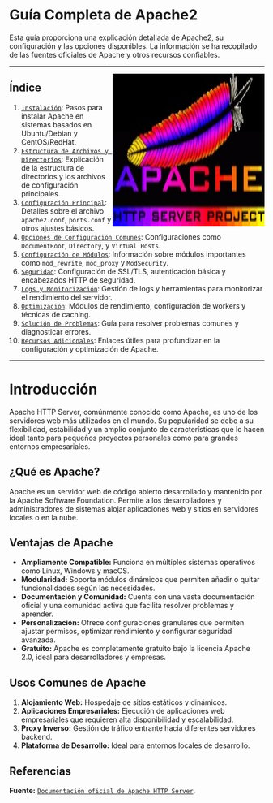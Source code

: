 # Guía Completa de Apache2

Esta guía proporciona una explicación detallada de Apache2, su configuración y las opciones disponibles. La información se ha recopilado de las fuentes oficiales de Apache y otros recursos confiables.

---

<img src="./img/apache_logo.jpg" alt="GIF" width="300" height="300" align="right">

## Índice

1. [`Instalación`](./doc/instalacion.md): Pasos para instalar Apache en sistemas basados en Ubuntu/Debian y CentOS/RedHat.
2. [`Estructura de Archivos y Directorios`](./doc/estructura_archivos.md): Explicación de la estructura de directorios y los archivos de configuración principales.
3. [`Configuración Principal`](./doc/configuracion_principal.md): Detalles sobre el archivo `apache2.conf`, `ports.conf` y otros ajustes básicos.
4. [`Opciones de Configuración Comunes`](./doc/opciones_comunes.md): Configuraciones como `DocumentRoot`, `Directory`, y `Virtual Hosts`.
5. [`Configuración de Módulos`](./doc/configuracion_modulos.md): Información sobre módulos importantes como `mod_rewrite`, `mod_proxy` y `ModSecurity`.
6. [`Seguridad`](./doc/seguridad.md): Configuración de SSL/TLS, autenticación básica y encabezados HTTP de seguridad.
7. [`Logs y Monitorización`](./doc/logs_monitorizacion.md): Gestión de logs y herramientas para monitorizar el rendimiento del servidor.
8. [`Optimización`](./doc/optimizacion.md): Módulos de rendimiento, configuración de workers y técnicas de caching.
9. [`Solución de Problemas`](./doc/solucion_problemas.md): Guía para resolver problemas comunes y diagnosticar errores.
10. [`Recursos Adicionales`](./doc/recursos_adicionales.md): Enlaces útiles para profundizar en la configuración y optimización de Apache.

---

# Introducción

Apache HTTP Server, comúnmente conocido como Apache, es uno de los servidores web más utilizados en el mundo. Su popularidad se debe a su flexibilidad, estabilidad y un amplio conjunto de características que lo hacen ideal tanto para pequeños proyectos personales como para grandes entornos empresariales.

## ¿Qué es Apache?

Apache es un servidor web de código abierto desarrollado y mantenido por la Apache Software Foundation. Permite a los desarrolladores y administradores de sistemas alojar aplicaciones web y sitios en servidores locales o en la nube.

## Ventajas de Apache

- **Ampliamente Compatible:** Funciona en múltiples sistemas operativos como Linux, Windows y macOS.
- **Modularidad:** Soporta módulos dinámicos que permiten añadir o quitar funcionalidades según las necesidades.
- **Documentación y Comunidad:** Cuenta con una vasta documentación oficial y una comunidad activa que facilita resolver problemas y aprender.
- **Personalización:** Ofrece configuraciones granulares que permiten ajustar permisos, optimizar rendimiento y configurar seguridad avanzada.
- **Gratuito:** Apache es completamente gratuito bajo la licencia Apache 2.0, ideal para desarrolladores y empresas.

## Usos Comunes de Apache

1. **Alojamiento Web:** Hospedaje de sitios estáticos y dinámicos.
2. **Aplicaciones Empresariales:** Ejecución de aplicaciones web empresariales que requieren alta disponibilidad y escalabilidad.
3. **Proxy Inverso:** Gestión de tráfico entrante hacia diferentes servidores backend.
4. **Plataforma de Desarrollo:** Ideal para entornos locales de desarrollo.

## Referencias

**Fuente:** [`Documentación oficial de Apache HTTP Server`](https://httpd.apache.org/docs/).
